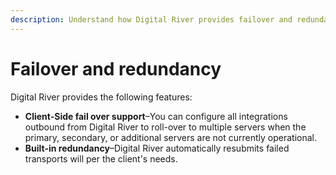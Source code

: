 ```yaml
---
description: Understand how Digital River provides failover and redundancy.
---
```


# Failover and redundancy

Digital River provides the following features:

* **Client-Side fail over support**–You can configure all integrations outbound from Digital River to roll-over to multiple servers when the primary, secondary, or additional servers are not currently operational.
* **Built-in redundancy**–Digital River automatically resubmits failed transports will per the client's needs.
